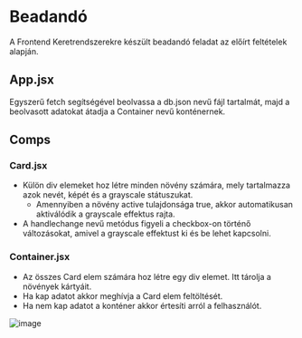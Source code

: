 # Beadandó
A Frontend Keretrendszerekre készült beadandó feladat az előírt feltételek alapján.

## App.jsx
Egyszerű fetch segítségével beolvassa a db.json nevű fájl tartalmát, majd a beolvasott adatokat átadja a Container nevű konténernek.

## Comps
### Card.jsx
- Külön div elemeket hoz létre minden növény számára, mely tartalmazza azok nevét, képét és a grayscale státuszukat.
  - Amennyiben a növény active tulajdonsága true, akkor automatikusan aktiválódik a grayscale effektus rajta.
- A handlechange nevű metódus figyeli a checkbox-on történő változásokat, amivel a grayscale effektust ki és be lehet kapcsolni.

### Container.jsx
- Az összes Card elem számára hoz létre egy div elemet. Itt tárolja a növények kártyáit.
- Ha kap adatot akkor meghívja a Card elem feltöltését.
- Ha nem kap adatot a konténer akkor értesíti arról a felhasználót.

![image]()
